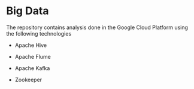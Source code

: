 # Big Data
The repository contains analysis done in the Google Cloud Platform using the following technologies

- Apache Hive
* Apache Flume
+ Apache Kafka
- Zookeeper
